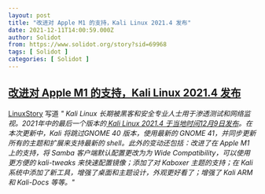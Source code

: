 ```yaml
---
layout: post
title: "改进对 Apple M1 的支持，Kali Linux 2021.4 发布"
date: 2021-12-11T14:00:59.000Z
author: Solidot
from: https://www.solidot.org/story?sid=69968
tags: [ Solidot ]
categories: [ Solidot ]
---
```

<!--1639231259000-->
[改进对 Apple M1 的支持，Kali Linux 2021.4 发布](https://www.solidot.org/story?sid=69968)
------

<div>
<a href="http://https://linuxstory.org">LinuxStory</a> 写道<i> "&nbsp;Kali Linux 长期被黑客和安全专业人士用于渗透测试和网络监视。2021年中的最后一个版本的<a href="https://linuxstory.org/kali-linux-2021-4-release/"> Kali Linux 2021.4 于当地时间12月9日发布</a>。在本次更新中，Kali 将跳过GNOME 40 版本，使用最新的 GNOME 41，并同步更新所有的主题和扩展来支持最新的 shell。此外的变动还包括：改进了在 Apple M1 上的支持，将 Samba 客户端默认配置更改为为 Wide Compatibility，可以使用更方便的 kali-tweaks 来快速配置镜像；添加了对 Kaboxer 主题的支持；在 Kali 系统中添加了新工具，增强了桌面和主题设计，外观更好看了；增强了 Kali ARM 和 Kali-Docs 等等。"</i>
</div>
